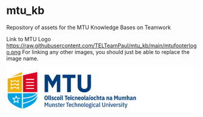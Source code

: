 # mtu_kb
Repository of assets for the MTU Knowledge Bases on Teamwork

Link to MTU Logo
https://raw.githubusercontent.com/TELTeamPaul/mtu_kb/main/mtufooterlogo.png 
For linking any other images, you should just be able to replace the image name.

![](mtufooterlogo.png)
